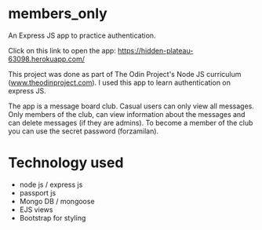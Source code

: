 # members_only
An Express JS app to practice authentication.

Click on this link to open the app: https://hidden-plateau-63098.herokuapp.com/

This project was done as part of The Odin Project's Node JS curriculum (www.theodinproject.com). I used this app to learn authentication on express JS.

The app is a message board club. Casual users can only view all messages. Only members of the club, can view information about the messages and can delete messages (if they are admins). To become a member of the club you can use the secret password (forzamilan).


# Technology used
 - node js / express js
 - passport js
 - Mongo DB / mongoose
 - EJS views
 - Bootstrap for styling
